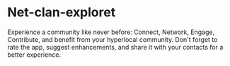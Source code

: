 # Net-clan-exploret
Experience a community like never before: Connect, Network, Engage, Contribute, and benefit from your hyperlocal community. Don't forget to rate the app, suggest enhancements, and share it with your contacts for a better experience.
